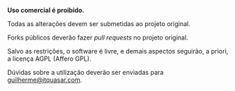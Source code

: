 **Uso comercial é proibido.**

Todas as alterações devem ser submetidas ao projeto original.

Forks públicos deverão fazer _pull requests_ no projeto original.

Salvo as restrições, o software é livre, e demais aspectos seguirão, a priori, a licença AGPL (Affero GPL).

Dúvidas sobre a utilização deverão ser enviadas para guilherme@itquasar.com.
